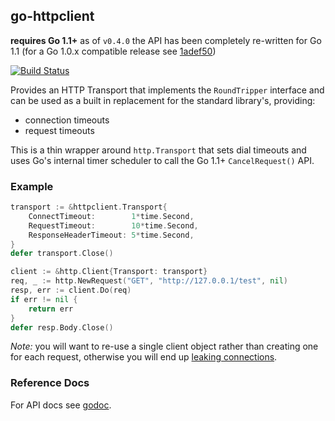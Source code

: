 ## go-httpclient

**requires Go 1.1+** as of `v0.4.0` the API has been completely re-written for Go 1.1 (for a Go
1.0.x compatible release see [1adef50](https://github.com/mreiferson/go-httpclient/tree/1adef50))

[![Build
Status](https://secure.travis-ci.org/mreiferson/go-httpclient.png?branch=master)](http://travis-ci.org/mreiferson/go-httpclient)

Provides an HTTP Transport that implements the `RoundTripper` interface and
can be used as a built in replacement for the standard library's, providing:

 * connection timeouts
 * request timeouts

This is a thin wrapper around `http.Transport` that sets dial timeouts and uses
Go's internal timer scheduler to call the Go 1.1+ `CancelRequest()` API.

### Example

```go
transport := &httpclient.Transport{
    ConnectTimeout:        1*time.Second,
    RequestTimeout:        10*time.Second,
    ResponseHeaderTimeout: 5*time.Second,
}
defer transport.Close()

client := &http.Client{Transport: transport}
req, _ := http.NewRequest("GET", "http://127.0.0.1/test", nil)
resp, err := client.Do(req)
if err != nil {
    return err
}
defer resp.Body.Close()
```

*Note:* you will want to re-use a single client object rather than creating one for each request, otherwise you will end up [leaking connections](https://code.google.com/p/go/issues/detail?id=4049#c3).

### Reference Docs

For API docs see [godoc](http://godoc.org/github.com/mreiferson/go-httpclient).
